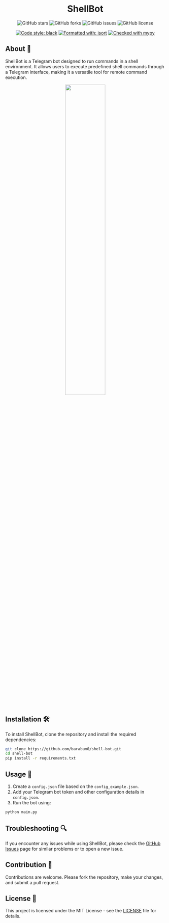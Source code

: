<div align="center">

# ShellBot

![GitHub stars](https://img.shields.io/github/stars/barabum0/shell-bot)
![GitHub forks](https://img.shields.io/github/forks/barabum0/shell-bot)
![GitHub issues](https://img.shields.io/github/issues/barabum0/shell-bot)
![GitHub license](https://img.shields.io/github/license/barabum0/shell-bot)

[![Code style: black](https://img.shields.io/badge/code%20style-black-000000.svg)](https://github.com/psf/black)
[![Formatted with: isort](https://img.shields.io/badge/formatted%20with-isort-blue.svg)](https://github.com/psf/black)
[![Checked with mypy](https://www.mypy-lang.org/static/mypy_badge.svg)](https://mypy-lang.org/)

</div>

## About 🤖

ShellBot is a Telegram bot designed to run commands in a shell environment. It allows users to execute predefined shell commands through a Telegram interface, making it a versatile tool for remote command execution.

<div align="center">
    <img src="https://github.com/barabum0/shell-bot/blob/main/example-recording.gif?raw=true" width="50%" height="50%">
</div>

## Installation 🛠️

To install ShellBot, clone the repository and install the required dependencies:

```bash
git clone https://github.com/barabum0/shell-bot.git
cd shell-bot
pip install -r requirements.txt
```

## Usage 🚀

1. Create a `config.json` file based on the `config_example.json`.
2. Add your Telegram bot token and other configuration details in `config.json`.
3. Run the bot using:

```bash
python main.py
```

## Troubleshooting 🔍

If you encounter any issues while using ShellBot, please check the [GitHub Issues](https://github.com/barabum0/shell-bot/issues) page for similar problems or to open a new issue.

## Contribution 🤝

Contributions are welcome. Please fork the repository, make your changes, and submit a pull request.

## License 📄

This project is licensed under the MIT License - see the [LICENSE](LICENSE) file for details.
